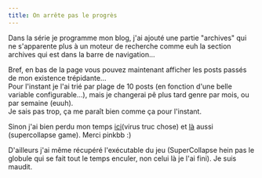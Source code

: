 ```yaml
---
title: On arrête pas le progrès
---
```


Dans la série je programme mon blog, j'ai ajouté une partie "archives" qui ne
s'apparente plus à un moteur de recherche comme euh la section archives qui
est dans la barre de navigation...

Bref, en bas de la page vous pouvez maintenant afficher les posts passés de
mon existence trépidante...  
Pour l'instant je l'ai trié par plage de 10 posts (en fonction d'une belle
variable configurable...), mais je changerai pê plus tard genre par mois, ou
par semaine (euuh).  
Je sais pas trop, ça me paraît bien comme ça pour l'instant.

Sinon j'ai bien perdu mon temps
[ici](http://www.globz.net/vip/index.html)(virus truc chose) et
[là](http://www.shockwave.com/bin/content/shockwave.jsp?id=collapse) aussi
(supercollapse game). Merci pinkbb :)

D'ailleurs j'ai même récupéré l'exécutable du jeu (SuperCollapse hein pas le
globule qui se fait tout le temps enculer, non celui là je l'ai fini). Je suis
maudit.

